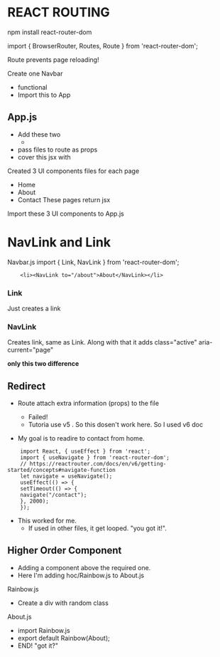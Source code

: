 # REACT ROUTING

npm install react-router-dom

import { BrowserRouter, Routes, Route } from 'react-router-dom';

Route prevents page reloading!

Create one Navbar

- functional
- Import this to App

## App.js

- Add these two
  - <Routes> <Route />
- pass files to route as props
- cover this jsx with <BrowserRouter>

Created 3 UI components files for each page

- Home
- About
- Contact
  These pages return jsx

Import these 3 UI components to App.js

# NavLink and Link

Navbar.js
import { Link, NavLink } from 'react-router-dom';

```
    <li><NavLink to="/about">About</NavLink></li>
```

### Link

Just creates a link

### NavLink

Creates link, same as Link. Along with that it adds class="active" aria-current="page"

**only this two difference**

## Redirect

- Route attach extra information (props) to the file

  - Failed!
  - Tutoria use v5 . So this dosen't work here. So I used v6 doc

- My goal is to readire to contact from home.

```
    import React, { useEffect } from 'react';
    import { useNavigate } from 'react-router-dom';
    // https://reactrouter.com/docs/en/v6/getting-started/concepts#navigate-function
    let navigate = useNavigate();
    useEffect(() => {
    setTimeout(() => {
    navigate("/contact");
    }, 2000);
    });
```

- This worked for me.
  - If used in other files, it get looped. "you got it!".

## Higher Order Component

- Adding a component above the required one.
- Here I'm adding hoc/Rainbow.js to About.js

Rainbow.js

- Create a div with random class

About.js

- import Rainbow.js
- export default Rainbow(About);
- END! "got it?"
